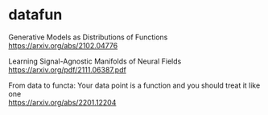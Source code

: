 # datafun

Generative Models as Distributions of Functions <br/>
https://arxiv.org/abs/2102.04776

Learning Signal-Agnostic Manifolds of Neural Fields <br/>
https://arxiv.org/pdf/2111.06387.pdf

From data to functa: Your data point is a function and you should treat it like one <br/>
https://arxiv.org/abs/2201.12204
